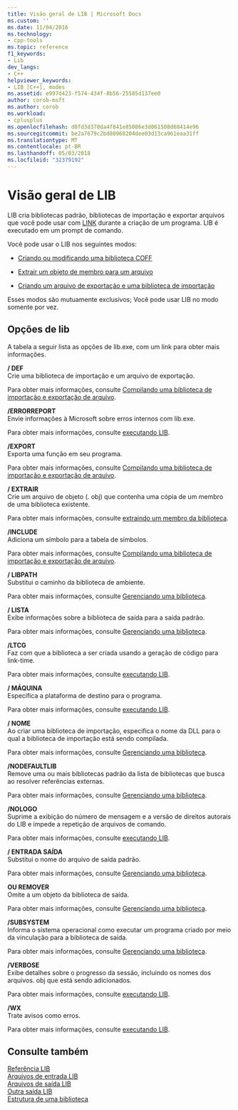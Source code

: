 ```yaml
---
title: Visão geral de LIB | Microsoft Docs
ms.custom: ''
ms.date: 11/04/2016
ms.technology:
- cpp-tools
ms.topic: reference
f1_keywords:
- Lib
dev_langs:
- C++
helpviewer_keywords:
- LIB [C++], modes
ms.assetid: e997d423-f574-434f-8b56-25585d137ee0
author: corob-msft
ms.author: corob
ms.workload:
- cplusplus
ms.openlocfilehash: d8fd3d370da4f841e85086e3d061508d68414e96
ms.sourcegitcommit: be2a7679c2bd80968204dee03d13ca961eaa31ff
ms.translationtype: MT
ms.contentlocale: pt-BR
ms.lasthandoff: 05/03/2018
ms.locfileid: "32379192"
---
```

# <a name="overview-of-lib"></a>Visão geral de LIB
LIB cria bibliotecas padrão, bibliotecas de importação e exportar arquivos que você pode usar com [LINK](../../build/reference/linker-options.md) durante a criação de um programa. LIB é executado em um prompt de comando.  
  
 Você pode usar o LIB nos seguintes modos:  
  
-   [Criando ou modificando uma biblioteca COFF](../../build/reference/managing-a-library.md)  
  
-   [Extrair um objeto de membro para um arquivo](../../build/reference/extracting-a-library-member.md)  
  
-   [Criando um arquivo de exportação e uma biblioteca de importação](../../build/reference/working-with-import-libraries-and-export-files.md)  
  
 Esses modos são mutuamente exclusivos; Você pode usar LIB no modo somente por vez.  
  
## <a name="lib-options"></a>Opções de lib  
 A tabela a seguir lista as opções de lib.exe, com um link para obter mais informações.  
  
 **/ DEF**  
 Crie uma biblioteca de importação e um arquivo de exportação.  
  
 Para obter mais informações, consulte [Compilando uma biblioteca de importação e exportação de arquivo](../../build/reference/building-an-import-library-and-export-file.md).  
  
 **/ERRORREPORT**  
 Envie informações à Microsoft sobre erros internos com lib.exe.  
  
 Para obter mais informações, consulte [executando LIB](../../build/reference/running-lib.md).  
  
 **/EXPORT**  
 Exporta uma função em seu programa.  
  
 Para obter mais informações, consulte [Compilando uma biblioteca de importação e exportação de arquivo](../../build/reference/building-an-import-library-and-export-file.md).  
  
 **/ EXTRAIR**  
 Crie um arquivo de objeto (. obj) que contenha uma cópia de um membro de uma biblioteca existente.  
  
 Para obter mais informações, consulte [extraindo um membro da biblioteca](../../build/reference/extracting-a-library-member.md).  
  
 **/INCLUDE**  
 Adiciona um símbolo para a tabela de símbolos.  
  
 Para obter mais informações, consulte [Compilando uma biblioteca de importação e exportação de arquivo](../../build/reference/building-an-import-library-and-export-file.md).  
  
 **/ LIBPATH**  
 Substitui o caminho da biblioteca de ambiente.  
  
 Para obter mais informações, consulte [Gerenciando uma biblioteca](../../build/reference/managing-a-library.md).  
  
 **/ LISTA**  
 Exibe informações sobre a biblioteca de saída para a saída padrão.  
  
 Para obter mais informações, consulte [Gerenciando uma biblioteca](../../build/reference/managing-a-library.md).  
  
 **/LTCG**  
 Faz com que a biblioteca a ser criada usando a geração de código para link-time.  
  
 Para obter mais informações, consulte [executando LIB](../../build/reference/running-lib.md).  
  
 **/ MÁQUINA**  
 Especifica a plataforma de destino para o programa.  
  
 Para obter mais informações, consulte [executando LIB](../../build/reference/running-lib.md).  
  
 **/ NOME**  
 Ao criar uma biblioteca de importação, especifica o nome da DLL para o qual a biblioteca de importação está sendo compilada.  
  
 Para obter mais informações, consulte [Gerenciando uma biblioteca](../../build/reference/managing-a-library.md).  
  
 **/NODEFAULTLIB**  
 Remove uma ou mais bibliotecas padrão da lista de bibliotecas que busca ao resolver referências externas.  
  
 Para obter mais informações, consulte [Gerenciando uma biblioteca](../../build/reference/managing-a-library.md).  
  
 **/NOLOGO**  
 Suprime a exibição do número de mensagem e a versão de direitos autorais do LIB e impede a repetição de arquivos de comando.  
  
 Para obter mais informações, consulte [executando LIB](../../build/reference/running-lib.md).  
  
 **/ ENTRADA SAÍDA**  
 Substitui o nome do arquivo de saída padrão.  
  
 Para obter mais informações, consulte [Gerenciando uma biblioteca](../../build/reference/managing-a-library.md).  
  
 **OU REMOVER**  
 Omite a um objeto da biblioteca de saída.  
  
 Para obter mais informações, consulte [Gerenciando uma biblioteca](../../build/reference/managing-a-library.md).  
  
 **/SUBSYSTEM**  
 Informa o sistema operacional como executar um programa criado por meio da vinculação para a biblioteca de saída.  
  
 Para obter mais informações, consulte [Gerenciando uma biblioteca](../../build/reference/managing-a-library.md).  
  
 **/VERBOSE**  
 Exibe detalhes sobre o progresso da sessão, incluindo os nomes dos arquivos. obj que está sendo adicionados.  
  
 Para obter mais informações, consulte [executando LIB](../../build/reference/running-lib.md).  
  
 **/WX**  
 Trate avisos como erros.  
  
 Para obter mais informações, consulte [executando LIB](../../build/reference/running-lib.md).  
  
## <a name="see-also"></a>Consulte também  
 [Referência LIB](../../build/reference/lib-reference.md)   
 [Arquivos de entrada LIB](../../build/reference/lib-input-files.md)   
 [Arquivos de saída LIB](../../build/reference/lib-output-files.md)   
 [Outra saída LIB](../../build/reference/other-lib-output.md)   
 [Estrutura de uma biblioteca](../../build/reference/structure-of-a-library.md)
